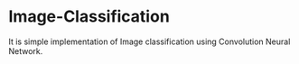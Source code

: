 # Image-Classification
It is simple implementation of Image classification using Convolution Neural Network. 
